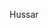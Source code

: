 Hussar

<!---
AsphaltHussar/AsphaltHussar is a ✨ special ✨ repository because its `README.md` (this file) appears on your GitHub profile.
You can click the Preview link to take a look at your changes.
--->

